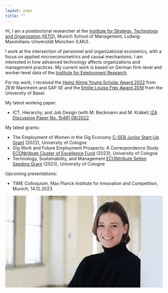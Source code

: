 ```yaml
---
layout: page
title: ""
---
```


Hi, I am a postdoctoral researcher at the [Institute for Strategy, Technology and Organization (ISTO)](https://www.en.isto.bwl.uni-muenchen.de/index.html), Munich School of Management, Ludwig-Maximilians-Universität München (LMU).

I work at the intersection of personnel and organizational economics, with a focus on applied microeconometrics and causal mechanisms. I am interested in how advanced technology affects organizations and management practices. My current work is based on German firm-level and worker-level data of the [Institute for Employment Research](https://www.iab.de/).

For my work, I received the [Heinz König Young Scholar Award 2022](https://www.zew.de/en/press/latest-press-releases/zew-honours-young-researcher-from-the-university-of-basel) from ZEW Mannheim and SAP SE and the [Emilie Louise Frey Award 2019](https://wwz.unibas.ch/en/faculty/awards-and-distinctions/emilie-louise-frey-preis/) from the University of Basel.

My latest working paper:

- ICT, Hierarchy, and Job Design (with M. Beckmann and M. Kräkel) [IZA Discussion Paper No. 15491 08/2022](https://www.iza.org/publications/dp/15491/information-and-communication-technology-hierarchy-and-job-design) 

My latest grants:

- The Employment of Women in the Gig Economy [C-SEB Junior Start-Up Grant](https://c-seb.de/en/funding/grants/) (2022), University of Cologne
- Gig Work and Future Employment Prospects: A Correspondence Study [ECONtribute Cluster of Excellence Fund](https://econtribute.de/de/) (2023), University of Cologne
- Technology, Sustainability, and Management [ECONtribute Selten Seeding Grant](https://econtribute.de/funding-opportunities/) (2023), University of Cologne

Upcoming presentations:

- TIME Colloquium, Max Planck Institute for Innovation and Competition, Munich, 14.12.2023

![Elisa Gerten](/ElisaGertenLMUc.jpg)
